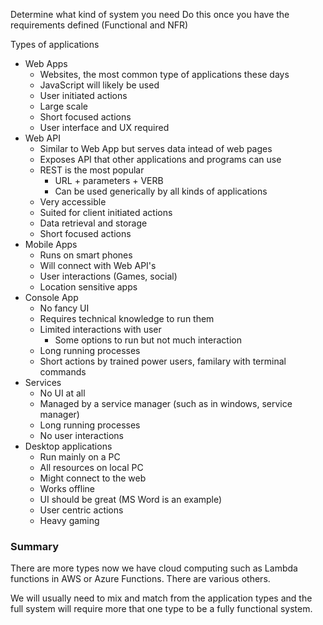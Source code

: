 Determine what kind of system you need
Do this once you have the requirements defined (Functional and NFR)

Types of applications

- Web Apps
	- Websites, the most common type of applications these days
	- JavaScript will likely be used
	- User initiated actions
	- Large scale
	- Short focused actions
	- User interface and UX required
- Web API
	- Similar to Web App but serves data intead of web pages
	- Exposes API that other applications and programs can use
	- REST is the most popular
		- URL + parameters + VERB
		- Can be used generically by all kinds of applications
	 - Very accessible
	 - Suited for client initiated actions
	 - Data retrieval and storage
	 - Short focused actions
- Mobile Apps
	- Runs on smart phones
	- Will connect with Web API's
	- User interactions (Games, social)
	- Location sensitive apps
- Console App
	- No fancy UI
	- Requires technical knowledge to run them
	- Limited interactions with user
		- Some options to run but not much interaction
	- Long running processes
	- Short actions by trained power users, familary with terminal commands
- Services
	- No UI at all
	- Managed by a service manager (such as in windows, service manager)
	- Long running processes
	- No user interactions
- Desktop applications
	- Run mainly on a PC
	- All resources on local PC
	- Might connect to the web
	- Works offline
	- UI should be great (MS Word is an example)
	- User centric actions
	- Heavy gaming

### Summary

There are more types now we have cloud computing such as Lambda functions in AWS or Azure Functions. There are various others.

We will usually need to mix and match from the application types and the full system will require more that one type to be a fully functional system.